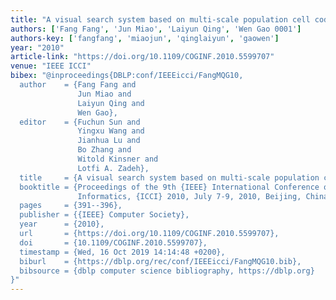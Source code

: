 ```yaml
---
title: "A visual search system based on multi-scale population cell coding"
authors: ['Fang Fang', 'Jun Miao', 'Laiyun Qing', 'Wen Gao 0001']
authors-key: ['fangfang', 'miaojun', 'qinglaiyun', 'gaowen']
year: "2010"
article-link: "https://doi.org/10.1109/COGINF.2010.5599707"
venue: "IEEE ICCI"
bibex: "@inproceedings{DBLP:conf/IEEEicci/FangMQG10,
  author    = {Fang Fang and
               Jun Miao and
               Laiyun Qing and
               Wen Gao},
  editor    = {Fuchun Sun and
               Yingxu Wang and
               Jianhua Lu and
               Bo Zhang and
               Witold Kinsner and
               Lotfi A. Zadeh},
  title     = {A visual search system based on multi-scale population cell coding},
  booktitle = {Proceedings of the 9th {IEEE} International Conference on Cognitive
               Informatics, {ICCI} 2010, July 7-9, 2010, Beijing, China},
  pages     = {391--396},
  publisher = {{IEEE} Computer Society},
  year      = {2010},
  url       = {https://doi.org/10.1109/COGINF.2010.5599707},
  doi       = {10.1109/COGINF.2010.5599707},
  timestamp = {Wed, 16 Oct 2019 14:14:48 +0200},
  biburl    = {https://dblp.org/rec/conf/IEEEicci/FangMQG10.bib},
  bibsource = {dblp computer science bibliography, https://dblp.org}
}"
---
```


